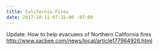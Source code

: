 ```yaml
---
title: California Fires
date: 2017-10-11 07:15:00 -07:00
---
```


Update: How to help evacuees of Northern California fires
http://www.sacbee.com/news/local/article177964926.html